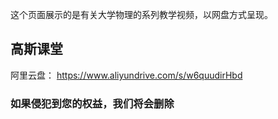 
这个页面展示的是有关大学物理的系列教学视频，以网盘方式呈现。

## 高斯课堂

阿里云盘： https://www.aliyundrive.com/s/w6quudirHbd

### 如果侵犯到您的权益，我们将会删除
